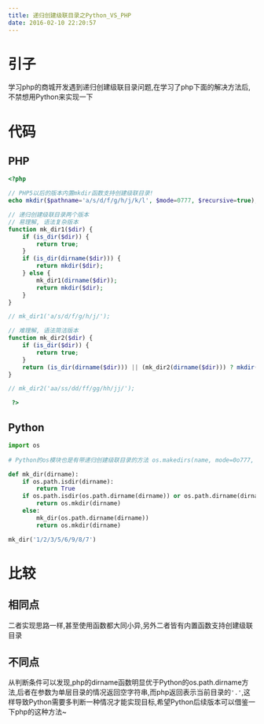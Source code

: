 ```yaml
---
title: 递归创建级联目录之Python_VS_PHP
date: 2016-02-10 22:20:57
---
```

# 引子 #
学习php的商城开发遇到递归创建级联目录问题,在学习了php下面的解决方法后,不禁想用Python来实现一下
# 代码 #
## PHP ##

``` php
<?php 

// PHP5以后的版本内置mkdir函数支持创建级联目录!
echo mkdir($pathname='a/s/d/f/g/h/j/k/l', $mode=0777, $recursive=true);

// 递归创建级联目录两个版本
// 易理解, 语法复杂版本
function mk_dir1($dir) {
	if (is_dir($dir)) {
		return true;
	}
	if (is_dir(dirname($dir))) {
		return mkdir($dir);
	} else {
		mk_dir1(dirname($dir));
		return mkdir($dir);
	}
}

// mk_dir1('a/s/d/f/g/h/j/');

// 难理解, 语法简洁版本
function mk_dir2($dir) {
	if (is_dir($dir)) {
		return true;
	}
	return (is_dir(dirname($dir))) || (mk_dir2(dirname($dir))) ? mkdir($dir) : false;
}

// mk_dir2('aa/ss/dd/ff/gg/hh/jj/');

 ?>
```

## Python ##

``` python
import os
    
# Python的os模块也是有带递归创建级联目录的方法 os.makedirs(name, mode=0o777, exist_ok=False)

def mk_dir(dirname):
    if os.path.isdir(dirname):
        return True
    if os.path.isdir(os.path.dirname(dirname)) or os.path.dirname(dirname) == '':
        return os.mkdir(dirname)
    else:
        mk_dir(os.path.dirname(dirname))
        return os.mkdir(dirname)

mk_dir('1/2/3/5/6/9/8/7')
```

# 比较 #
## 相同点 ##
二者实现思路一样,甚至使用函数都大同小异,另外二者皆有内置函数支持创建级联目录
## 不同点 ##
从判断条件可以发现,php的dirname函数明显优于Python的os.path.dirname方法,后者在参数为单层目录的情况返回空字符串,而php返回表示当前目录的`'.'`,这样导致Python需要多判断一种情况才能实现目标,希望Python后续版本可以借鉴一下php的这种方法~
